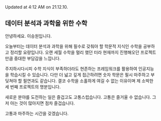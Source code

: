 Updated at 4:12 AM on 21.12.10.

## 데이터 분석과 과학을 위한 수학

안녕하세요. 이승원입니다.

오늘부터는 데이터 분석과 과학을 위해 필수로 갖춰야 할 학문적 지식인 수학을 공부하고 정리할 요량입니다. 오랜 세월 수학을 멀리 했던 터라 현재까지 진행해오던 프로젝트만큼 중대한 부담감을 느낍니다.

주지하시다시피 수학 지식이 부족하더라도 현존하는 프레임워크를 활용하여 인공지능을 학습시킬 수 있습니다. 다만 더 넓고 깊게 접근하려면 숫자 학문은 필시 마주하고 부딪쳐야 할 필연과도 같습니다. 결코 수학을 소홀하게 여길 수 없는 이유이며 제 소박한 세 번째 프로젝트의 명분입니다.

새로운 분야를 도전하는 일은 즐겁고도 고통스럽습니다. 고통은 즐거울 수 없습니다. 그저 아는 것이 많아지면 점차 즐겁습니다.

고통과 마주하는 시간을 갖겠습니다.

